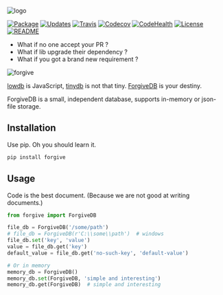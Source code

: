 ![logo](https://rawgit.com/hui-z/ForgiveDB/master/pics/logo.svg)

[![Package](https://img.shields.io/pypi/v/forgive.svg)](https://pypi.python.org/pypi/forgive)
[![Updates](https://pyup.io/repos/github/hui-z/ForgiveDB/shield.svg)](https://pyup.io/repos/github/hui-z/ForgiveDB/)
[![Travis](https://img.shields.io/travis/hui-z/ForgiveDB.svg)](https://travis-ci.org/hui-z/ForgiveDB)
[![Codecov](https://img.shields.io/codecov/c/github/hui-z/ForgiveDB.svg)](http://codecov.io/github/hui-z/ForgiveDB?branch=master)
[![CodeHealth](https://landscape.io/github/hui-z/ForgiveDB/master/landscape.svg?style=flat)](https://landscape.io/github/hui-z/ForgiveDB/master)
[![License](https://img.shields.io/github/license/hui-z/ForgiveDB.svg)](https://github.com/hui-z/ForgiveDB/blob/master/LICENSE)
[![README](https://img.shields.io/badge/简介-中文-brightgreen.svg)](https://github.com/hui-z/ForgiveDB/blob/master/README.cn.md)

* What if no one accept your PR ?
* What if lib upgrade their dependency ?
* What if you got a brand new requirement ?

![forgive](https://rawgit.com/hui-z/ForgiveDB/master/pics/forgive.jpg)

[lowdb](https://github.com/typicode/lowdb) is JavaScript,
[tinydb](http://tinydb.readthedocs.io/en/latest/intro.html) is not that tiny.
[ForgiveDB](https://github.com/hui-z/ForgiveDB) is your destiny.

ForgiveDB is a small, independent database,
supports in-memory or json-file storage.


## Installation

Use pip. Oh you should learn it.

``` python
pip install forgive
```


## Usage

Code is the best document.
(Because we are not good at writing documents.)

``` python
from forgive import ForgiveDB

file_db = ForgiveDB('/some/path')
# file_db = ForgiveDB(r'C:\\some\\path')  # windows
file_db.set('key', 'value')
value = file_db.get('key')
default_value = file_db.get('no-such-key', 'default-value')

# Or in memory
memory_db = ForgiveDB()
memory_db.set(ForgiveDB, 'simple and interesting')
memory_db.get(ForgiveDB)  # simple and interesting
```
